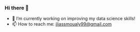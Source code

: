 ### Hi there 👋


- 🔭 I’m currently working on improving my data science skills!
- 📫 How to reach me: iliassmoualy99@gmail.com


